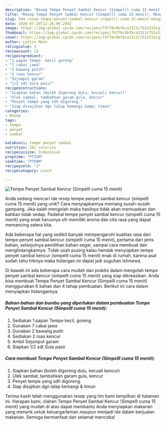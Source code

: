 ```yaml
---
description: "Resep Tempe Penyet Sambal Kencur (Simpelll cuma 15 menit), Menggugah Selera"
title: "Resep Tempe Penyet Sambal Kencur (Simpelll cuma 15 menit), Menggugah Selera"
slug: 544-resep-tempe-penyet-sambal-kencur-simpelll-cuma-15-menit-menggugah-selera
date: 2020-07-20T12:26:09.294Z
image: https://img-global.cpcdn.com/recipes/f9770c9bfbca3313/751x532cq70/tempe-penyet-sambal-kencur-simpelll-cuma-15-menit-foto-resep-utama.jpg
thumbnail: https://img-global.cpcdn.com/recipes/f9770c9bfbca3313/751x532cq70/tempe-penyet-sambal-kencur-simpelll-cuma-15-menit-foto-resep-utama.jpg
cover: https://img-global.cpcdn.com/recipes/f9770c9bfbca3313/751x532cq70/tempe-penyet-sambal-kencur-simpelll-cuma-15-menit-foto-resep-utama.jpg
author: Lettie Mann
ratingvalue: 3
reviewcount: 13
recipeingredient:
- "1 papan Tempe  kecil goreng"
- "7 cabai jawa"
- "2 bawang putih"
- "2 ruas kencur"
- "Sejumput garam"
- "1/2 sdt Gula pasir"
recipeinstructions:
- "Siapkan bahan (boleh digoreng dulu, kecuali kencur)"
- "Ulek sambal, tambahkan garam gula, kencur"
- "Penyet tempe yang sdh digoreng."
- "Siap disajikan dgn lalap kemangi &amp; timun"
categories:
- Resep
tags:
- tempe
- penyet
- sambal

katakunci: tempe penyet sambal 
nutrition: 262 calories
recipecuisine: Indonesian
preptime: "PT32M"
cooktime: "PT58M"
recipeyield: "1"
recipecategory: Lunch

---
```



![Tempe Penyet Sambal Kencur (Simpelll cuma 15 menit)](https://img-global.cpcdn.com/recipes/f9770c9bfbca3313/751x532cq70/tempe-penyet-sambal-kencur-simpelll-cuma-15-menit-foto-resep-utama.jpg)

Anda sedang mencari ide resep tempe penyet sambal kencur (simpelll cuma 15 menit) yang unik? Cara menyiapkannya memang susah-susah gampang. Jika salah mengolah maka hasilnya tidak akan memuaskan dan bahkan tidak sedap. Padahal tempe penyet sambal kencur (simpelll cuma 15 menit) yang enak harusnya sih memiliki aroma dan cita rasa yang dapat memancing selera kita.

Ada beberapa hal yang sedikit banyak mempengaruhi kualitas rasa dari tempe penyet sambal kencur (simpelll cuma 15 menit), pertama dari jenis bahan, selanjutnya pemilihan bahan segar, sampai cara membuat dan menghidangkannya. Tidak usah pusing kalau hendak menyiapkan tempe penyet sambal kencur (simpelll cuma 15 menit) enak di rumah, karena asal sudah tahu triknya maka hidangan ini dapat jadi suguhan istimewa.




Di bawah ini ada beberapa cara mudah dan praktis dalam mengolah tempe penyet sambal kencur (simpelll cuma 15 menit) yang siap dikreasikan. Anda bisa membuat Tempe Penyet Sambal Kencur (Simpelll cuma 15 menit) menggunakan 6 bahan dan 4 tahap pembuatan. Berikut ini cara dalam menyiapkan hidangannya.

<!--inarticleads1-->

##### Bahan-bahan dan bumbu yang diperlukan dalam pembuatan Tempe Penyet Sambal Kencur (Simpelll cuma 15 menit):

1. Sediakan 1 papan Tempe  kecil, goreng
1. Gunakan 7 cabai jawa
1. Gunakan 2 bawang putih
1. Sediakan 2 ruas kencur
1. Ambil Sejumput garam
1. Siapkan 1/2 sdt Gula pasir




<!--inarticleads2-->

##### Cara membuat Tempe Penyet Sambal Kencur (Simpelll cuma 15 menit):

1. Siapkan bahan (boleh digoreng dulu, kecuali kencur)
1. Ulek sambal, tambahkan garam gula, kencur
1. Penyet tempe yang sdh digoreng.
1. Siap disajikan dgn lalap kemangi &amp; timun




Terima kasih telah menggunakan resep yang tim kami tampilkan di halaman ini. Harapan kami, olahan Tempe Penyet Sambal Kencur (Simpelll cuma 15 menit) yang mudah di atas dapat membantu Anda menyiapkan makanan yang menarik untuk keluarga/teman maupun menjadi ide dalam berjualan makanan. Semoga bermanfaat dan selamat mencoba!
